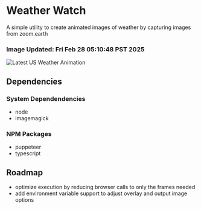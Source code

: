 # Weather Watch

A simple utility to create animated images of weather by capturing images from zoom.earth

### Image Updated: Fri Feb 28 05:10:48 PST 2025

![Latest US Weather Animation](animations/2025-02-28.webp)

## Dependencies
### System Dependendencies
* node
* imagemagick
### NPM Packages
* puppeteer
* typescript

## Roadmap
* optimize execution by reducing browser calls to only the frames needed
* add environment variable support to adjust overlay and output image options
